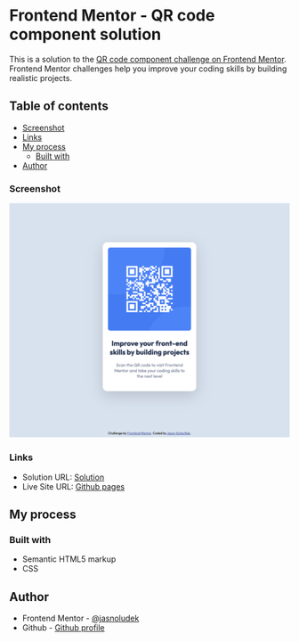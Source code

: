 # Frontend Mentor - QR code component solution

This is a solution to the [QR code component challenge on Frontend Mentor](https://www.frontendmentor.io/challenges/qr-code-component-iux_sIO_H). Frontend Mentor challenges help you improve your coding skills by building realistic projects. 

## Table of contents

- [Screenshot](#screenshot)
- [Links](#links)
- [My process](#my-process)
  - [Built with](#built-with)
- [Author](#author)


### Screenshot

![project screenshot](images/qr-code-screenshot.png)


### Links

- Solution URL: [Solution](https://www.frontendmentor.io/solutions/qr-code-component-whohRC5dRT)
- Live Site URL: [Github pages](https://www.jasnoludek.github.io/qr-card-component-main)

## My process

### Built with

- Semantic HTML5 markup
- CSS 

## Author

- Frontend Mentor - [@jasnoludek](https://www.frontendmentor.io/profile/jasnoludek)
- Github - [Github profile](https://github.com/jasnoludek)

